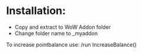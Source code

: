 # Installation:
- Copy and extract to WoW Addon folder
- Change folder name to _myaddon

To increase pointbalance use: /run IncreaseBalance()
